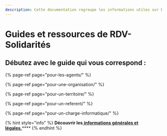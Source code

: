 ```yaml
---
description: Cette documentation regroupe les informations utiles sur RDV-Solidarités.
---
```


# Guides et ressources de RDV-Solidarités

## Débutez avec le guide qui vous correspond :

{% page-ref page="pour-les-agents/" %}

{% page-ref page="pour-une-organisation/" %}

{% page-ref page="pour-un-territoire/" %}

{% page-ref page="pour-un-referent/" %}

{% page-ref page="pour-un-charge-informatique/" %}

{% hint style="info" %}
**Découvrir les**[ **informations générales et légales.**](informations-generales/informations-generales-et-legales-1/)\*\*\*\*
{% endhint %}

